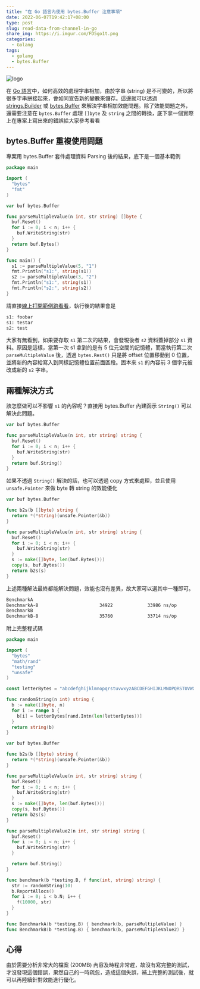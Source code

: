 ```yaml
---
title: "在 Go 語言內使用 bytes.Buffer 注意事項"
date: 2022-06-07T19:42:17+08:00
type: post
slug: read-data-from-channel-in-go
share_img: https://i.imgur.com/FD5go1t.png
categories:
  - Golang
tags:
  - golang
  - bytes.Buffer
---
```


![logo](https://i.imgur.com/FD5go1t.png)

在 [Go 語言][3]中，如何高效的處理字串相加，由於字串 (string) 是不可變的，所以將很多字串拼接起來，會如同宣告新的變數來儲存。這邊就可以透過 [strings.Builder][1] 或 [bytes.Buffer][2] 來解決字串相加效能問題。除了效能問題之外，還需要注意在 `bytes.Buffer` 處理 `[]byte` 及 `string` 之間的轉換，底下拿一個實際上在專案上寫出來的錯誤給大家參考看看

[1]:https://pkg.go.dev/strings
[2]:https://pkg.go.dev/bytes
[3]:https://go.dev

<!--more-->

## bytes.Buffer 重複使用問題

專案用 bytes.Buffer 套件處理資料 Parsing 後的結果，底下是一個基本範例

```go
package main

import (
  "bytes"
  "fmt"
)

var buf bytes.Buffer

func parseMultipleValue(n int, str string) []byte {
  buf.Reset()
  for i := 0; i < n; i++ {
    buf.WriteString(str)
  }
  return buf.Bytes()
}

func main() {
  s1 := parseMultipleValue(5, "1")
  fmt.Println("s1:", string(s1))
  s2 := parseMultipleValue(3, "2")
  fmt.Println("s1:", string(s1))
  fmt.Println("s2:", string(s2))
}
```

請直接[線上打開範例跑看看][11]，執行後的結果會是

[11]:https://go.dev/play/p/kla1aGecKus

```sh
s1: foobar
s1: testar
s2: test
```

大家有無看到，如果要存取 `s1` 第二次的結果，會發現後者 `s2` 資料蓋掉部分 `s1` 資料。原因是這樣，當第一次 s1 拿到的是有 5 位元空間的記憶體，而當執行第二次 `parseMultipleValue` 後，透過 `bytes.Rest()` 只是將 offset 位置移動到 0 位置，並將新的內容給寫入到同樣記憶體位置前面區段。固本來 `s1` 的內容前 3 個字元被改成新的 `s2` 字串。

## 兩種解決方式

該怎麼做可以不影響 `s1` 的內容呢？直接用 bytes.Buffer 內建函示 `String()` 可以解決此問題。

```go
var buf bytes.Buffer

func parseMultipleValue(n int, str string) string {
  buf.Reset()
  for i := 0; i < n; i++ {
    buf.WriteString(str)
  }
  return buf.String()
}
```

如果不透過 `String()` 解決的話，也可以透過 copy 方式來處理，並且使用 `unsafe.Pointer` 來做 byte 轉 string 的效能優化

```go
var buf bytes.Buffer

func b2s(b []byte) string {
  return *(*string)(unsafe.Pointer(&b))
}

func parseMultipleValue(n int, str string) string {
  buf.Reset()
  for i := 0; i < n; i++ {
    buf.WriteString(str)
  }
  s := make([]byte, len(buf.Bytes()))
  copy(s, buf.Bytes())
  return b2s(s)
}
```

上述兩種解法最終都能解決問題，效能也沒有差異，故大家可以選其中一種即可。

```sh
BenchmarkA
BenchmarkA-8                       34922             33986 ns/op          106496 B/op          1 allocs/op
BenchmarkB
BenchmarkB-8                       35760             33714 ns/op          106496 B/op          1 allocs/op
```

附上完整程式碼

```go
package main

import (
  "bytes"
  "math/rand"
  "testing"
  "unsafe"
)

const letterBytes = "abcdefghijklmnopqrstuvwxyzABCDEFGHIJKLMNOPQRSTUVWXYZ"

func randomString(n int) string {
  b := make([]byte, n)
  for i := range b {
    b[i] = letterBytes[rand.Intn(len(letterBytes))]
  }
  return string(b)
}

var buf bytes.Buffer

func b2s(b []byte) string {
  return *(*string)(unsafe.Pointer(&b))
}

func parseMultipleValue(n int, str string) string {
  buf.Reset()
  for i := 0; i < n; i++ {
    buf.WriteString(str)
  }
  s := make([]byte, len(buf.Bytes()))
  copy(s, buf.Bytes())
  return b2s(s)
}

func parseMultipleValue2(n int, str string) string {
  buf.Reset()
  for i := 0; i < n; i++ {
    buf.WriteString(str)
  }

  return buf.String()
}

func benchmark(b *testing.B, f func(int, string) string) {
  str := randomString(10)
  b.ReportAllocs()
  for i := 0; i < b.N; i++ {
    f(10000, str)
  }
}

func BenchmarkA(b *testing.B) { benchmark(b, parseMultipleValue) }
func BenchmarkB(b *testing.B) { benchmark(b, parseMultipleValue2) }
```

## 心得

由於需要分析非常大的檔案 (200MB) 內容及時程非常趕，故沒有寫完整的測試，才沒發現這個錯誤，果然自己的一時疏忽，造成這個失誤，補上完整的測試後，就可以再陸續針對效能進行優化。
